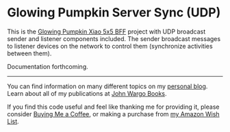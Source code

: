 # Glowing Pumpkin Server Sync (UDP)

This is the [Glowing Pumpkin Xiao 5x5 BFF](https://github.com/johnwargo/glowing-pumpkin-xiao-bff) project with UDP broadcast sender and listener components included. The sender broadcast messages to listener devices on the network to control them (synchronize activities between them).

Documentation forthcoming.

***

You can find information on many different topics on my [personal blog](http://www.johnwargo.com). Learn about all of my publications at [John Wargo Books](http://www.johnwargobooks.com).

If you find this code useful and feel like thanking me for providing it, please consider <a href="https://www.buymeacoffee.com/johnwargo" target="_blank">Buying Me a Coffee</a>, or making a purchase from [my Amazon Wish List](https://amzn.com/w/1WI6AAUKPT5P9).
